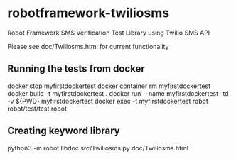 # robotframework-twiliosms
Robot Framework SMS Verification Test Library using Twilio SMS API

Please see doc/Twiliosms.html for current functionality

## Running the tests from docker 
docker stop myfirstdockertest
docker container rm myfirstdockertest
docker build -t myfirstdockertest .
docker run --name myfirstdockertest -td -v ${PWD} myfirstdockertest
docker exec -t myfirstdockertest robot robot/test/test.robot

## Creating keyword library
python3 -m robot.libdoc src/Twiliosms.py doc/Twiliosms.html